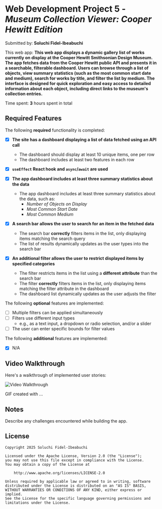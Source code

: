 # Web Development Project 5 - *Museum Collection Viewer: Cooper Hewitt Edition*

Submitted by: **Soluchi Fidel-Ibeabuchi**

This web app: **This web app displays a dynamic gallery list of works currently on display at the Cooper Hewitt Smithsonian Design Museum. The app fetches data from the Cooper Hewitt public API and presents it in a searchable, filterable dashboard. Users can browse through a list of objects, view summary statistics (such as the most common start date and medium), search for works by title, and filter the list by medium. The interface is designed for quick exploration and easy access to detailed information about each object, including direct links to the museum's collection entries.**

Time spent: **3** hours spent in total

<!--
## Project Overview

**CH Gallery List** is a responsive web application that provides an interactive dashboard for exploring works currently on display at the Cooper Hewitt Smithsonian Design Museum. Leveraging the Cooper Hewitt public API, the app fetches and displays a dynamic list of gallery objects, allowing users to easily browse, search, and filter through the museum’s collection.

Key features include:
- **Live Data Fetching:** Retrieves up-to-date information about objects on display directly from the museum’s API.
- **Search Functionality:** Users can search for works by title, with results updating in real time as they type.
- **Category Filtering:** A dropdown filter enables users to restrict the displayed list by medium, making it easy to focus on specific types of works.
- **Summary Statistics:** The dashboard highlights key statistics, such as the total number of works on display, the most common start date, and the most common medium.
- **Detailed Object Information:** Each item in the list displays essential details and provides a direct link to the full object entry on the museum’s website.
- **User-Friendly Interface:** The app is designed for quick exploration, with a clean layout and responsive design for accessibility on various devices.

This project demonstrates proficiency in React, asynchronous data fetching, state management, and UI/UX best practices for data-driven applications.

-->

## Required Features

The following **required** functionality is completed:

- [x] **The site has a dashboard displaying a list of data fetched using an API call**
  - The dashboard should display at least 10 unique items, one per row
  - The dashboard includes at least two features in each row
- [x] **`useEffect` React hook and `async`/`await` are used**
- [x] **The app dashboard includes at least three summary statistics about the data** 
  - The app dashboard includes at least three summary statistics about the data, such as:
    - *Number of Objects on Display*
    - *Most Common Start Date*
    - *Most Common Medium*


- [x] **A search bar allows the user to search for an item in the fetched data**
  - The search bar **correctly** filters items in the list, only displaying items matching the search query
  - The list of results dynamically updates as the user types into the search bar
- [x] **An additional filter allows the user to restrict displayed items by specified categories**
  - The filter restricts items in the list using a **different attribute** than the search bar 
  - The filter **correctly** filters items in the list, only displaying items matching the filter attribute in the dashboard
  - The dashboard list dynamically updates as the user adjusts the filter

The following **optional** features are implemented:

- [ ] Multiple filters can be applied simultaneously
- [ ] Filters use different input types
  - e.g., as a text input, a dropdown or radio selection, and/or a slider
- [ ] The user can enter specific bounds for filter values

The following **additional** features are implemented:

* [x] N/A

## Video Walkthrough

Here's a walkthrough of implemented user stories:

<img src='museum-walkthrough.gif' title='Video Walkthrough' width='' alt='Video Walkthrough' />

<!-- Replace this with whatever GIF tool you used! -->
GIF created with ...  
<!-- Recommended tools:
[Kap](https://getkap.co/) for macOS
[ScreenToGif](https://www.screentogif.com/) for Windows
[peek](https://github.com/phw/peek) for Linux. -->

## Notes

Describe any challenges encountered while building the app.

## License

    Copyright 2025 Soluchi Fidel-Ibeabuchi

    Licensed under the Apache License, Version 2.0 (the "License");
    you may not use this file except in compliance with the License.
    You may obtain a copy of the License at

        http://www.apache.org/licenses/LICENSE-2.0

    Unless required by applicable law or agreed to in writing, software
    distributed under the License is distributed on an "AS IS" BASIS,
    WITHOUT WARRANTIES OR CONDITIONS OF ANY KIND, either express or implied.
    See the License for the specific language governing permissions and
    limitations under the License.